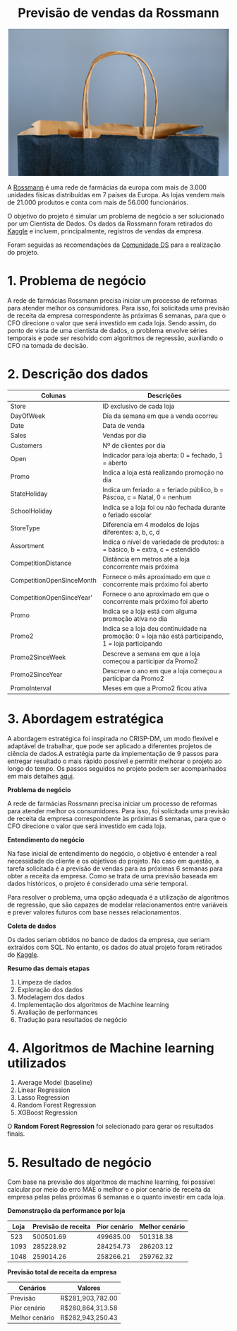 <h1 align="center">Previsão de vendas da Rossmann </h1>

<div align="center">

<img src="img/rossmann.jpg" width="500" alt="img">

</div>



A [Rossmann](https://www.rossmann.de/de/) é uma rede de farmácias da europa com mais de 3.000 unidades físicas distribuídas em 7 países da Europa. As lojas vendem mais de 21.000 produtos e conta com mais de  56.000 funcionários.


O objetivo do projeto é simular um problema de negócio a ser solucionado por um Cientista de Dados. Os dados da Rossmann foram retirados do [Kaggle](https://www.kaggle.com/competitions/rossmann-store-sales/overview) e incluem, principalmente, registros de vendas da empresa. 

Foram seguidas as recomendações da [Comunidade DS](https://comunidadeds.com/) para a realização do projeto.

# 1. Problema de negócio

A rede de farmácias Rossmann precisa iniciar um processo de reformas para atender melhor os consumidores. Para isso, foi solicitada uma previsão de receita da empresa correspondente às próximas 6 semanas, para que o CFO direcione o valor que será investido em cada loja. Sendo assim, do ponto de vista de uma cientista de dados, o problema envolve séries temporais e pode ser resolvido com algoritmos de regressão, auxiliando o CFO na tomada de decisão.

# 2. Descrição dos dados

Colunas | Descrições
-------|----------
Store | ID exclusivo de cada loja
DayOfWeek | Dia da semana em que a venda ocorreu
Date | Data de venda
Sales | Vendas por dia
Customers | Nº de clientes por dia
Open | Indicador para loja aberta: 0 = fechado, 1 = aberto
Promo |Indica a loja está realizando promoção no dia
StateHoliday |Indica um feriado: a = feriado público, b = Páscoa, c = Natal, 0 = nenhum
SchoolHoliday | Indica se a loja foi ou não fechada durante o feriado escolar
StoreType | Diferencia em 4 modelos de lojas diferentes: a, b, c, d
Assortment | Indica o nível de variedade de produtos: a = básico, b = extra, c = estendido
CompetitionDistance | Distância em metros até a loja concorrente mais próxima
CompetitionOpenSinceMonth | Fornece o mês aproximado em que o concorrente mais próximo foi aberto
CompetitionOpenSinceYear' | Fornece o ano aproximado em que o concorrente mais próximo foi aberto
Promo | Indica se a loja está com alguma promoção ativa no dia
Promo2 |Indica se a loja deu continuidade na promoção: 0 = loja não está participando, 1 = loja participando
Promo2SinceWeek | Descreve a semana em que a loja começou a participar da Promo2
Promo2SinceYear | Descreve o ano em que a loja começou a participar da Promo2
PromoInterval | Meses em que a Promo2 ficou ativa

# 3. **Abordagem estratégica**

A abordagem estratégica foi inspirada no CRISP-DM, um modo flexível e adaptável de trabalhar, que pode ser aplicado a diferentes projetos de ciência de dados.A estratégia parte da implementação de 9 passos para entregar resultado o mais rápido possível e permitir melhorar o projeto ao longo do tempo. Os passos seguidos no projeto podem ser acompanhados em mais detalhes [aqui](https://github.com/deborabmfreitas/projeto-rossmann-regressao/blob/main/rossmann_regression.ipynb).

**Problema de negócio**

A rede de farmácias Rossmann precisa iniciar um processo de reformas para atender melhor os consumidores. Para isso, foi solicitada uma previsão de receita da empresa correspondente às próximas 6 semanas, para que o CFO direcione o valor que será investido em cada loja.

**Entendimento do negócio**

Na fase inicial de entendimento do negócio, o objetivo é entender a real necessidade do cliente e os objetivos do projeto. No caso em questão, a tarefa solicitada é a previsão de vendas para as próximas 6 semanas para obter a receita da empresa. Como se trata de uma previsão baseada em dados históricos, o projeto é considerado uma série temporal.

Para resolver o problema, uma opção adequada é a utilização de algoritmos de regressão, que são capazes de modelar relacionamentos entre variáveis e prever valores futuros com base nesses relacionamentos.

**Coleta de dados**

Os dados seriam obtidos no banco de dados da empresa, que seriam extraídos com SQL. No entanto, os dados do atual projeto foram retirados do [Kaggle](https://www.kaggle.com/competitions/rossmann-store-sales/overview).

**Resumo das demais etapas**  

1. Limpeza de dados
2. Exploração dos dados
3. Modelagem dos dados
4. Implementação dos algoritmos de Machine learning
5. Avaliação de performances
6. Tradução para resultados de negócio

# 4. **Algoritmos de Machine learning utilizados**

1. Average Model (baseline)
2. Linear Regression
3. Lasso Regression
4. Random Forest Regression
5. XGBoost Regression 

O **Random Forest Regression** foi selecionado para gerar os resultados finais.

# 5. **Resultado de negócio**

Com base na previsão dos algoritmos de machine learning, foi possível calcular por meio do erro MAE o melhor e o pior cenário de receita da empresa pelas pelas próximas 6 semanas e o quanto investir em cada loja.


**Demonstração da performance por loja**

Loja | Previsão de receita | Pior cenário | Melhor cenário
------|---------|--------------|----------------
523  | 500501.69| 499685.00| 501318.38
1093  | 285228.92 | 284254.73| 286203.12	
1048   | 259014.26 | 258266.21 | 259762.32

**Previsão total de receita da empresa**

Cenários| Valores
-------|----------
Previsão	| R$281,903,782.00
Pior cenário | R$280,864,313.58
Melhor cenário | R$282,943,250.43

